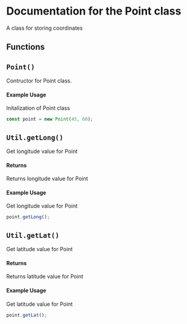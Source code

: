 # Documentation for the Point class

A class for storing coordinates

## Functions

## `Point()` 

Contructor for Point class. 

#### Example Usage

Initalization of Point class

```javascript
const point = new Point(45, 60);
```

## `Util.getLong()`

Get longitude value for Point

#### Returns

Returns longitude value for Point

#### Example Usage

Get longitude value for Point

```javascript
point.getLong();
```

## `Util.getLat()`

Get latitude value for Point

#### Returns

Returns latitude value for Point

#### Example Usage

Get latitude value for Point

```javascript
point.getLat();
```

